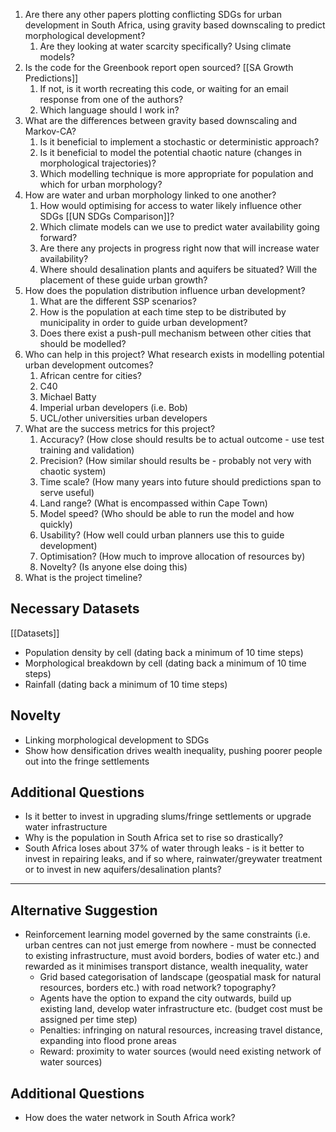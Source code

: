 1. Are there any other papers plotting conflicting SDGs for urban development in South Africa, using gravity based downscaling to predict morphological development?
	1. Are they looking at water scarcity specifically? Using climate models?
2. Is the code for the Greenbook report open sourced? [[SA Growth Predictions]]
	1. If not, is it worth recreating this code, or waiting for an email response from one of the authors?
	2. Which language should I work in?
3. What are the differences between gravity based downscaling and Markov-CA?
	1. Is it beneficial to implement a stochastic or deterministic approach?
	2. Is it beneficial to model the potential chaotic nature (changes in morphological trajectories)?
	3. Which modelling technique is more appropriate for population and which for urban morphology?
4. How are water and urban morphology linked to one another?
	1. How would optimising for access to water likely influence other SDGs [[UN SDGs Comparison]]?
	2. Which climate models can we use to predict water availability going forward?
	3. Are there any projects in progress right now that will increase water availability?
	4. Where should desalination plants and aquifers be situated? Will the placement of these guide urban growth?
5. How does the population distribution influence urban development?
	1. What are the different SSP scenarios?
	2. How is the population at each time step to be distributed by municipality in order to guide urban development?
	3. Does there exist a push-pull mechanism between other cities that should be modelled?
6. Who can help in this project? What research exists in modelling potential urban development outcomes?
	1. African centre for cities?
	2. C40
	3. Michael Batty
	4. Imperial urban developers (i.e. Bob)
	5. UCL/other universities urban developers
7. What are the success metrics for this project?
	1. Accuracy? (How close should results be to actual outcome - use test training and validation)
	2. Precision? (How similar should results be - probably not very with chaotic system)
	3. Time scale? (How many years into future should predictions span to serve useful)
	4. Land range? (What is encompassed within Cape Town)
	5. Model speed? (Who should be able to run the model and how quickly)
	6. Usability? (How well could urban planners use this to guide development)
	7. Optimisation? (How much to improve allocation of resources by)
	8. Novelty? (Is anyone else doing this)
8. What is the project timeline?

## Necessary Datasets

[[Datasets]]

- Population density by cell (dating back a minimum of 10 time steps)
- Morphological breakdown by cell (dating back a minimum of 10 time steps)
- Rainfall (dating back a minimum of 10 time steps)

## Novelty

- Linking morphological development to SDGs
- Show how densification drives wealth inequality, pushing poorer people out into the fringe settlements

## Additional Questions

- Is it better to invest in upgrading slums/fringe settlements or upgrade water infrastructure
- Why is the population in South Africa set to rise so drastically?
- South Africa loses about 37% of water through leaks - is it better to invest in repairing leaks, and if so where, rainwater/greywater treatment or to invest in new aquifers/desalination plants?


________________________________________________________________________


## Alternative Suggestion

- Reinforcement learning model governed by the same constraints (i.e. urban centres can not just emerge from nowhere - must be connected to existing infrastructure, must avoid borders, bodies of water etc.) and rewarded as it minimises transport distance, wealth inequality, water 
	- Grid based categorisation of landscape (geospatial mask for natural resources, borders etc.) with road network? topography?
	- Agents have the option to expand the city outwards, build up existing land, develop water infrastructure etc. (budget cost must be assigned per time step)
	- Penalties: infringing on natural resources, increasing travel distance, expanding into flood prone areas
	- Reward: proximity to water sources (would need existing network of water sources)

## Additional Questions

- How does the water network in South Africa work?